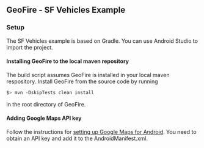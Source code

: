 ## GeoFire - SF Vehicles Example

### Setup

The SF Vehicles example is based on Gradle. You can use Android Studio to import
the project.

#### Installing GeoFire to the local maven repository

The build script assumes GeoFire is installed in your local maven respository.
Install GeoFire from the source code by running

```sh
$> mvn -DskipTests clean install
```
in the root directory of GeoFire.

#### Adding Google Maps API key

Follow the instructions for [setting up Google Maps for
Android](https://developers.google.com/maps/documentation/android/start#get_an_android_certificate_and_the_google_maps_api_key).
You need to obtain an API key and add it to the AndroidManifest.xml.

